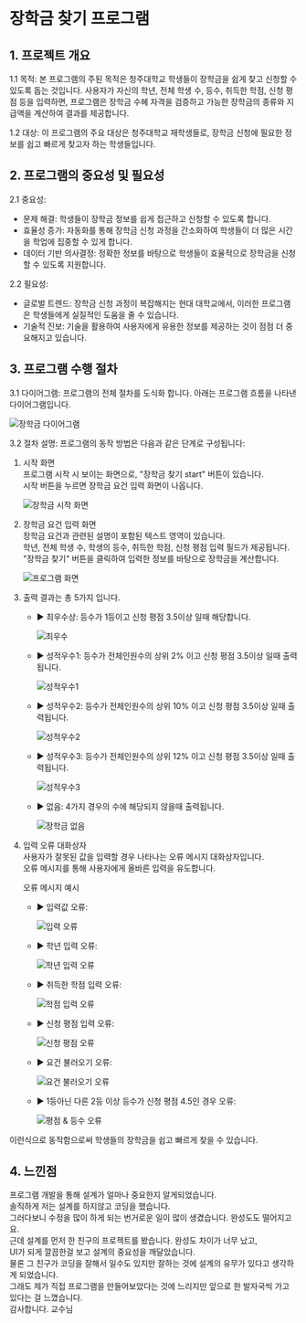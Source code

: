 # 장학금 찾기 프로그램

## 1. 프로젝트 개요
1.1 목적: 본 프로그램의 주된 목적은 청주대학교 학생들이 장학금을 쉽게 찾고 신청할 수 있도록 돕는 것입니다. 사용자가 자신의 학년, 전체 학생 수, 등수, 취득한 학점, 신청 평점 등을 입력하면, 프로그램은 장학금 수혜 자격을 검증하고 가능한 장학금의 종류와 지급액을 계산하여 결과를 제공합니다.

1.2 대상: 이 프로그램의 주요 대상은 청주대학교 재학생들로, 장학금 신청에 필요한 정보를 쉽고 빠르게 찾고자 하는 학생들입니다.

## 2. 프로그램의 중요성 및 필요성

2.1 중요성:
- 문제 해결: 학생들이 장학금 정보를 쉽게 접근하고 신청할 수 있도록 합니다.
- 효율성 증가: 자동화를 통해 장학금 신청 과정을 간소화하여 학생들이 더 많은 시간을 학업에 집중할 수 있게 합니다.
- 데이터 기반 의사결정: 정확한 정보를 바탕으로 학생들이 효율적으로 장학금을 신청할 수 있도록 지원합니다.

2.2 필요성:
- 글로벌 트렌드: 장학금 신청 과정이 복잡해지는 현대 대학교에서, 이러한 프로그램은 학생들에게 실질적인 도움을 줄 수 있습니다.
- 기술적 진보: 기술을 활용하여 사용자에게 유용한 정보를 제공하는 것이 점점 더 중요해지고 있습니다.

## 3. 프로그램 수행 절차
3.1 다이어그램: 프로그램의 전체 절차를 도식화 합니다. 아래는 프로그램 흐름을 나타낸 다이어그램입니다.

![장학금 다이어그램](src/main/resources/ScholarshipDialgram.png)

3.2 절차 설명: 프로그램의 동작 방법은 다음과 같은 단계로 구성됩니다:

1. 시작 화면  
   프로그램 시작 시 보이는 화면으로, "장학금 찾기 start" 버튼이 있습니다.  
   시작 버튼을 누르면 장학금 요건 입력 화면이 나옵니다.

   ![장학금 시작 화면](src/main/resources/장학금시작화면.png)

2. 장학금 요건 입력 화면  
   장학금 요건과 관련된 설명이 포함된 텍스트 영역이 있습니다.  
   학년, 전체 학생 수, 학생의 등수, 취득한 학점, 신청 평점 입력 필드가 제공됩니다.  
   "장학금 찾기" 버튼을 클릭하여 입력한 정보를 바탕으로 장학금을 계산합니다.

   ![프로그램 화면](src/main/resources/프로그램화면.png)

3. 출력 결과는 총 5가지 입니다.
   - ▶ 최우수상: 등수가 1등이고 신청 평점 3.5이상 일때 해당합니다.
   
     ![최우수](src/main/resources/최우수.png)

   - ▶ 성적우수1: 등수가 전체인원수의 상위 2% 이고 신청 평점 3.5이상 일때 출력됩니다.
   
     ![성적우수1](src/main/resources/성적우수1.png)

   - ▶ 성적우수2: 등수가 전체인원수의 상위 10% 이고 신청 평점 3.5이상 일때 출력됩니다.
   
     ![성적우수2](src/main/resources/성적우수2.png)

   - ▶ 성적우수3: 등수가 전체인원수의 상위 12% 이고 신청 평점 3.5이상 일때 출력됩니다.
   
     ![성적우수3](src/main/resources/성적우수3.png)

   - ▶ 없음: 4가지 경우의 수에 해당되지 않을때 출력됩니다.
   
     ![장학금 없음](src/main/resources/장학금없음.png)

4. 입력 오류 대화상자  
   사용자가 잘못된 값을 입력할 경우 나타나는 오류 메시지 대화상자입니다.  
   오류 메시지를 통해 사용자에게 올바른 입력을 유도합니다.

   오류 메시지 예시

   - ▶ 입력값 오류:
   
     ![입력 오류](src/main/resources/입력오류.png)
   
   - ▶ 학년 입력 오류:
   
     ![학년 입력 오류](src/main/resources/학년오류.png)

   - ▶ 취득한 학점 입력 오류:
   
     ![학점 입력 오류](src/main/resources/학점오류.png)

   - ▶ 신청 평점 입력 오류:
   
     ![신청 평점 오류](src/main/resources/신청평점오류.png)

   - ▶ 요건 불러오기 오류:
   
     ![요건 불러오기 오류](src/main/resources/장학금불러오지못한오류.png)

   - ▶ 1등아닌 다른 2등 이상 등수가 신청 평점 4.5인 경우 오류:
   
     ![평점 & 등수 오류](src/main/resources/2이상순위가신청평점4.5인경우오류.png)
   
이런식으로 동작함으로써 학생들의 장학금을 쉽고 빠르게 찾을 수 있습니다.

## 4. 느낀점
프로그램 개발을 통해 설계가 얼마나 중요한지 알게되었습니다.  
솔직하게 저는 설계를 하지않고 코딩을 했습니다.  
그러다보니 수정을 많이 하게 되는 번거로운 일이 많이 생겼습니다. 완성도도 떨어지고요.  
근데 설계를 먼저 한 친구의 프로젝트를 봤습니다. 완성도 차이가 너무 났고,  
UI가 되게 깔끔한걸 보고 설계의 중요성을 깨달았습니다.  
물론 그 친구가 코딩을 잘해서 일수도 있지만 잘하는 것에 설계의 유무가 있다고 생각하게 되었습니다.  
그래도 제가 직접 프로그램을 만들어보았다는 것에 느리지만 앞으로 한 발자국씩 가고 있다는 걸 느꼈습니다.  
감사합니다. 교수님
